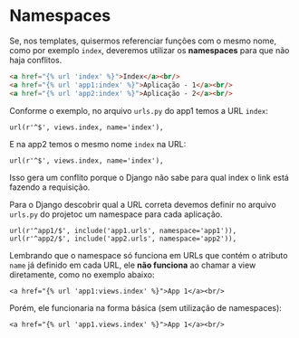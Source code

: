 Namespaces
===

Se, nos templates, quisermos referenciar funções com o mesmo nome, como por exemplo `index`, deveremos utilizar os 
__namespaces__ para que não haja conflitos.

```html
<a href="{% url 'index' %}">Index</a><br/>
<a href="{% url 'app1:index' %}">Aplicação - 1</a><br/>
<a href="{% url 'app2:index' %}">Aplicação - 2</a><br/>
```

Conforme o exemplo, no arquivo `urls.py` do app1 temos a URL `index`: 

    url(r'^$', views.index, name='index'),

E na app2 temos o mesmo nome `index` na URL:

    url(r'^$', views.index, name='index'),

Isso gera um conflito porque o Django não sabe para qual index o link está fazendo a requisição.

Para o Django descobrir qual a URL correta devemos definir no arquivo `urls.py` do projetoc um namespace para cada 
aplicação.

    url(r'^app1/$', include('app1.urls', namespace='app1')),
    url(r'^app2/$', include('app2.urls', namespace='app2')),

Lembrando que o namespace só funciona em URLs que contém o atributo `name` já definido em cada URL, ele __não funciona__
ao chamar a view diretamente, como no exemplo abaixo:

    <a href="{% url 'app1:views.index' %}">App 1</a><br/>

Porém, ele funcionaria na forma básica (sem utilização de namespaces):

    <a href="{% url 'app1.views.index' %}">App 1</a><br/>
